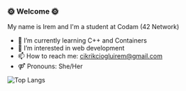 ### 🌞 Welcome 🌞

My name is Irem and I'm a student at Codam (42 Network)

- 🌱 I’m currently learning C++ and Containers
- 👀 I’m interested in web development
- 📫 How to reach me: cikrikciogluirem@gmail.com
- ⚤ Pronouns: She/Her




![Top Langs](https://github-readme-stats.vercel.app/api/top-langs/?username=ergunirem&theme=tokyonight)
